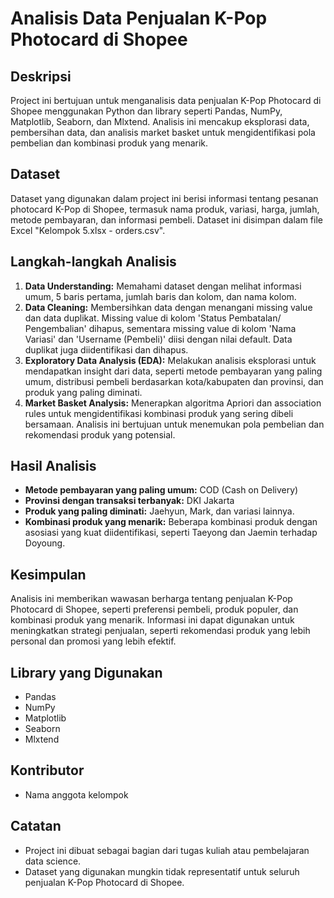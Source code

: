 # Analisis Data Penjualan K-Pop Photocard di Shopee

## Deskripsi

Project ini bertujuan untuk menganalisis data penjualan K-Pop Photocard di Shopee menggunakan Python dan library seperti Pandas, NumPy, Matplotlib, Seaborn, dan Mlxtend. Analisis ini mencakup eksplorasi data, pembersihan data, dan analisis market basket untuk mengidentifikasi pola pembelian dan kombinasi produk yang menarik.

## Dataset

Dataset yang digunakan dalam project ini berisi informasi tentang pesanan photocard K-Pop di Shopee, termasuk nama produk, variasi, harga, jumlah, metode pembayaran, dan informasi pembeli. Dataset ini disimpan dalam file Excel "Kelompok 5.xlsx - orders.csv".

## Langkah-langkah Analisis

1. **Data Understanding:** Memahami dataset dengan melihat informasi umum, 5 baris pertama, jumlah baris dan kolom, dan nama kolom.
2. **Data Cleaning:** Membersihkan data dengan menangani missing value dan data duplikat. Missing value di kolom 'Status Pembatalan/ Pengembalian' dihapus, sementara missing value di kolom 'Nama Variasi' dan 'Username (Pembeli)' diisi dengan nilai default. Data duplikat juga diidentifikasi dan dihapus.
3. **Exploratory Data Analysis (EDA):** Melakukan analisis eksplorasi untuk mendapatkan insight dari data, seperti metode pembayaran yang paling umum, distribusi pembeli berdasarkan kota/kabupaten dan provinsi, dan produk yang paling diminati.
4. **Market Basket Analysis:** Menerapkan algoritma Apriori dan association rules untuk mengidentifikasi kombinasi produk yang sering dibeli bersamaan. Analisis ini bertujuan untuk menemukan pola pembelian dan rekomendasi produk yang potensial.

## Hasil Analisis

* **Metode pembayaran yang paling umum:** COD (Cash on Delivery)
* **Provinsi dengan transaksi terbanyak:** DKI Jakarta
* **Produk yang paling diminati:** Jaehyun, Mark, dan variasi lainnya.
* **Kombinasi produk yang menarik:** Beberapa kombinasi produk dengan asosiasi yang kuat diidentifikasi, seperti Taeyong dan Jaemin terhadap Doyoung.

## Kesimpulan

Analisis ini memberikan wawasan berharga tentang penjualan K-Pop Photocard di Shopee, seperti preferensi pembeli, produk populer, dan kombinasi produk yang menarik. Informasi ini dapat digunakan untuk meningkatkan strategi penjualan, seperti rekomendasi produk yang lebih personal dan promosi yang lebih efektif.


## Library yang Digunakan

* Pandas
* NumPy
* Matplotlib
* Seaborn
* Mlxtend


## Kontributor

* Nama anggota kelompok

## Catatan

* Project ini dibuat sebagai bagian dari tugas kuliah atau pembelajaran data science.
* Dataset yang digunakan mungkin tidak representatif untuk seluruh penjualan K-Pop Photocard di Shopee.
